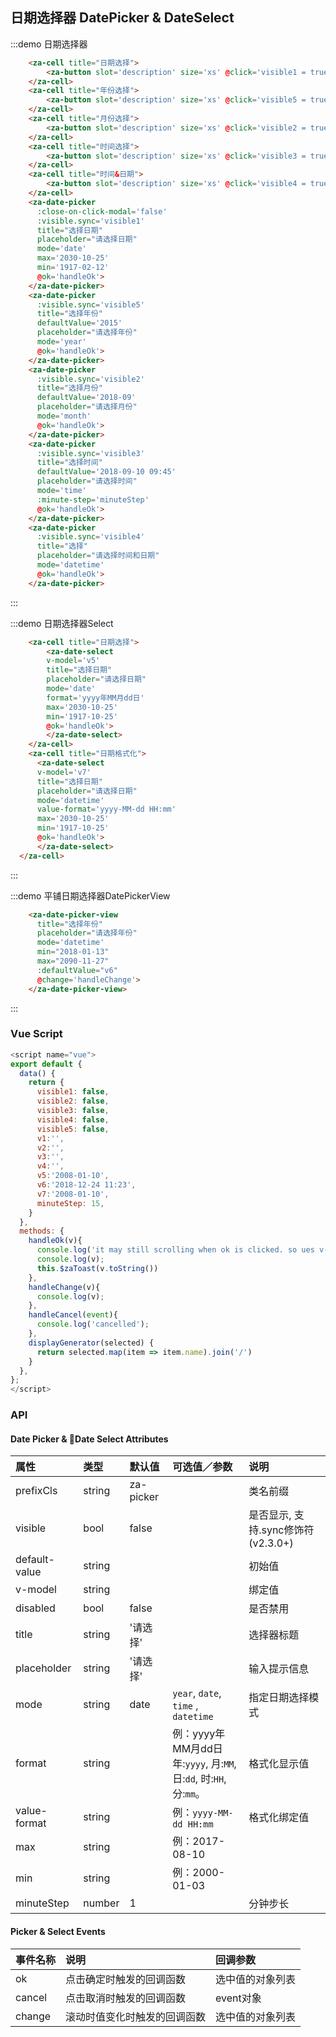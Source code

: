 

## 日期选择器 DatePicker & DateSelect

:::demo 日期选择器
```html
    <za-cell title="日期选择">
        <za-button slot='description' size='xs' @click='visible1 = true'>开启</za-button>
    </za-cell>
    <za-cell title="年份选择">
        <za-button slot='description' size='xs' @click='visible5 = true'>开启</za-button>
    </za-cell>
    <za-cell title="月份选择">
        <za-button slot='description' size='xs' @click='visible2 = true'>开启</za-button>
    </za-cell>
    <za-cell title="时间选择">
        <za-button slot='description' size='xs' @click='visible3 = true'>开启</za-button>
    </za-cell>
    <za-cell title="时间&日期">
        <za-button slot='description' size='xs' @click='visible4 = true'>开启</za-button>
    </za-cell>
    <za-date-picker
      :close-on-click-modal='false'
      :visible.sync='visible1'
      title="选择日期"
      placeholder="请选择日期"
      mode='date'
      max='2030-10-25'
      min='1917-02-12'
      @ok='handleOk'>
    </za-date-picker>
    <za-date-picker
      :visible.sync='visible5'
      title="选择年份"
      defaultValue='2015'
      placeholder="请选择年份"
      mode='year'
      @ok='handleOk'>
    </za-date-picker>
    <za-date-picker
      :visible.sync='visible2'
      title="选择月份"
      defaultValue='2018-09'
      placeholder="请选择月份"
      mode='month'
      @ok='handleOk'>
    </za-date-picker>
    <za-date-picker
      :visible.sync='visible3'
      title="选择时间"
      defaultValue='2018-09-10 09:45'
      placeholder="请选择时间"
      mode='time'
      :minute-step='minuteStep'
      @ok='handleOk'>
    </za-date-picker>
    <za-date-picker
      :visible.sync='visible4'
      title="选择"
      placeholder="请选择时间和日期"
      mode='datetime'
      @ok='handleOk'>
    </za-date-picker>
```
:::

:::demo 日期选择器Select
```html
    <za-cell title="日期选择">
        <za-date-select
        v-model='v5'
        title="选择日期"
        placeholder="请选择日期"
        mode='date'
        format='yyyy年MM月dd日'
        max='2030-10-25'
        min='1917-10-25'
        @ok='handleOk'>
        </za-date-select>
    </za-cell>
    <za-cell title="日期格式化">
      <za-date-select
      v-model='v7'
      title="选择日期"
      placeholder="请选择日期"
      mode='datetime'
      value-format='yyyy-MM-dd HH:mm'
      max='2030-10-25'
      min='1917-10-25'
      @ok='handleOk'>
      </za-date-select>
  </za-cell>
```
:::

:::demo 平铺日期选择器DatePickerView
```html
    <za-date-picker-view
      title="选择年份"
      placeholder="请选择年份"
      mode='datetime'
      min="2018-01-13"
      max="2090-11-27"
      :defaultValue="v6"
      @change='handleChange'>
    </za-date-picker-view>
```
:::

### Vue Script
```javascript
<script name="vue">
export default {
  data() {
    return {
      visible1: false,
      visible2: false,
      visible3: false,
      visible4: false,
      visible5: false,
      v1:'',
      v2:'',
      v3:'',
      v4:'',
      v5:'2008-01-10',
      v6:'2018-12-24 11:23',
      v7:'2008-01-10',
      minuteStep: 15,
    }
  },
  methods: {
    handleOk(v){
      console.log('it may still scrolling when ok is clicked. so ues v-model or @change instead')
      console.log(v);
      this.$zaToast(v.toString())
    },
    handleChange(v){
      console.log(v);
    },
    handleCancel(event){
      console.log('cancelled');
    },
    displayGenerator(selected) {
      return selected.map(item => item.name).join('/')
    }
  },
};
</script>
```

### API

#### Date Picker & Date Select Attributes

| 属性 | 类型 | 默认值 | 可选值／参数 | 说明 |
| :--- | :--- | :--- | :--- | :--- |
| prefixCls | string | za-picker | | 类名前缀 |
| visible | bool | false | | 是否显示, 支持.sync修饰符 (v2.3.0+) |
| default-value | string |  | | 初始值 |
| v-model | string |  | | 绑定值 |
| disabled | bool | false | | 是否禁用 |
| title | string | '请选择' | | 选择器标题 |
| placeholder | string | '请选择' | | 输入提示信息 |
| mode | string | date | `year`, `date`, `time` , `datetime`| 指定日期选择模式 |
| format | string | | 例：yyyy年MM月dd日<br /> 年:`yyyy`, 月:`MM`, 日:`dd`, 时:`HH`, 分:`mm`。| 格式化显示值 |
| value-format | string |  |例：`yyyy-MM-dd HH:mm` | 格式化绑定值 |
| max | string | | 例：2017-08-10 |
| min | string | | 例：2000-01-03 |
| minuteStep | number | 1 | | 分钟步长 |


#### Picker & Select Events

| 事件名称 | 说明 | 回调参数 |
| :--- | :--- | :--- |
| ok | 点击确定时触发的回调函数 | 选中值的对象列表 |
| cancel | 点击取消时触发的回调函数 | event对象 |
| change | 滚动时值变化时触发的回调函数 | 选中值的对象列表 |


